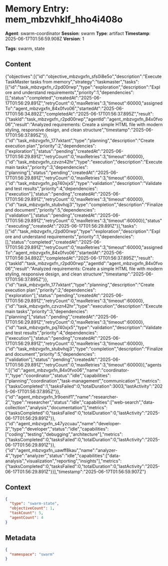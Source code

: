 # Memory Entry: mem_mbzvhklf_hho4i408o

**Agent**: swarm-coordinator
**Session**: swarm
**Type**: artifact
**Timestamp**: 2025-06-17T01:56:59.908Z
**Version**: 1

**Tags**: swarm, state

## Content

{"objectives":[{"id":"objective_mbzvgxfn_sfs0i8e5o","description":"Execute TaskMaster tasks from memory","strategy":"taskmaster","tasks":[{"id":"task_mbzvgxfn_r2pd00rwp","type":"exploration","description":"Explore and understand requirements","priority":1,"dependencies":[],"status":"completed","createdAt":"2025-06-17T01:56:29.891Z","retryCount":0,"maxRetries":3,"timeout":60000,"assignedTo":"agent_mbzvgxfn_84x0fvo06","startedAt":"2025-06-17T01:56:34.892Z","completedAt":"2025-06-17T01:56:37.895Z","result":{"taskId":"task_mbzvgxfn_r2pd00rwp","agentId":"agent_mbzvgxfn_84x0fvo06","result":"Analyzed requirements: Create a simple HTML file with modern styling, responsive design, and clean structure","timestamp":"2025-06-17T01:56:37.895Z"}},{"id":"task_mbzvgxfn_177xktant","type":"planning","description":"Create execution plan","priority":2,"dependencies":["exploration"],"status":"pending","createdAt":"2025-06-17T01:56:29.891Z","retryCount":0,"maxRetries":3,"timeout":60000},{"id":"task_mbzvgxfn_czvzn42hr","type":"execution","description":"Execute main tasks","priority":3,"dependencies":["planning"],"status":"pending","createdAt":"2025-06-17T01:56:29.891Z","retryCount":0,"maxRetries":3,"timeout":60000},{"id":"task_mbzvgxfn_pq740xjx5","type":"validation","description":"Validate and test results","priority":4,"dependencies":["execution"],"status":"pending","createdAt":"2025-06-17T01:56:29.891Z","retryCount":0,"maxRetries":3,"timeout":60000},{"id":"task_mbzvgxfn_stubvhqj3","type":"completion","description":"Finalize and document","priority":5,"dependencies":["validation"],"status":"pending","createdAt":"2025-06-17T01:56:29.891Z","retryCount":0,"maxRetries":3,"timeout":60000}],"status":"executing","createdAt":"2025-06-17T01:56:29.891Z"}],"tasks":[{"id":"task_mbzvgxfn_r2pd00rwp","type":"exploration","description":"Explore and understand requirements","priority":1,"dependencies":[],"status":"completed","createdAt":"2025-06-17T01:56:29.891Z","retryCount":0,"maxRetries":3,"timeout":60000,"assignedTo":"agent_mbzvgxfn_84x0fvo06","startedAt":"2025-06-17T01:56:34.892Z","completedAt":"2025-06-17T01:56:37.895Z","result":{"taskId":"task_mbzvgxfn_r2pd00rwp","agentId":"agent_mbzvgxfn_84x0fvo06","result":"Analyzed requirements: Create a simple HTML file with modern styling, responsive design, and clean structure","timestamp":"2025-06-17T01:56:37.895Z"}},{"id":"task_mbzvgxfn_177xktant","type":"planning","description":"Create execution plan","priority":2,"dependencies":["exploration"],"status":"pending","createdAt":"2025-06-17T01:56:29.891Z","retryCount":0,"maxRetries":3,"timeout":60000},{"id":"task_mbzvgxfn_czvzn42hr","type":"execution","description":"Execute main tasks","priority":3,"dependencies":["planning"],"status":"pending","createdAt":"2025-06-17T01:56:29.891Z","retryCount":0,"maxRetries":3,"timeout":60000},{"id":"task_mbzvgxfn_pq740xjx5","type":"validation","description":"Validate and test results","priority":4,"dependencies":["execution"],"status":"pending","createdAt":"2025-06-17T01:56:29.891Z","retryCount":0,"maxRetries":3,"timeout":60000},{"id":"task_mbzvgxfn_stubvhqj3","type":"completion","description":"Finalize and document","priority":5,"dependencies":["validation"],"status":"pending","createdAt":"2025-06-17T01:56:29.891Z","retryCount":0,"maxRetries":3,"timeout":60000}],"agents":[{"id":"agent_mbzvgxfn_84x0fvo06","name":"coordinator-1","type":"coordinator","status":"idle","capabilities":["planning","coordination","task-management","communication"],"metrics":{"tasksCompleted":1,"tasksFailed":0,"totalDuration":3003,"lastActivity":"2025-06-17T01:56:37.895Z"}},{"id":"agent_mbzvgxfn_1r9oenif1","name":"researcher-2","type":"researcher","status":"idle","capabilities":["web-search","data-collection","analysis","documentation"],"metrics":{"tasksCompleted":0,"tasksFailed":0,"totalDuration":0,"lastActivity":"2025-06-17T01:56:29.891Z"}},{"id":"agent_mbzvgxfn_s47yzcuau","name":"developer-3","type":"developer","status":"idle","capabilities":["coding","testing","debugging","architecture"],"metrics":{"tasksCompleted":0,"tasksFailed":0,"totalDuration":0,"lastActivity":"2025-06-17T01:56:29.891Z"}},{"id":"agent_mbzvgxfn_uawff8kau","name":"analyzer-4","type":"analyzer","status":"idle","capabilities":["data-analysis","visualization","reporting","insights"],"metrics":{"tasksCompleted":0,"tasksFailed":0,"totalDuration":0,"lastActivity":"2025-06-17T01:56:29.891Z"}}],"timestamp":"2025-06-17T01:56:59.907Z"}

## Context

```json
{
  "type": "swarm-state",
  "objectiveCount": 1,
  "taskCount": 5,
  "agentCount": 4
}
```

## Metadata

```json
{
  "namespace": "swarm"
}
```
